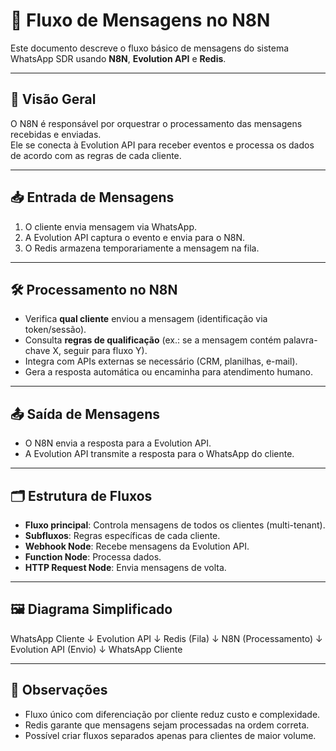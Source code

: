 # 🔄 Fluxo de Mensagens no N8N

Este documento descreve o fluxo básico de mensagens do sistema WhatsApp SDR usando **N8N**, **Evolution API** e **Redis**.

---

## 📌 Visão Geral
O N8N é responsável por orquestrar o processamento das mensagens recebidas e enviadas.  
Ele se conecta à Evolution API para receber eventos e processa os dados de acordo com as regras de cada cliente.

---

## 📥 Entrada de Mensagens
1. O cliente envia mensagem via WhatsApp.
2. A Evolution API captura o evento e envia para o N8N.
3. O Redis armazena temporariamente a mensagem na fila.

---

## 🛠 Processamento no N8N
- Verifica **qual cliente** enviou a mensagem (identificação via token/sessão).
- Consulta **regras de qualificação** (ex.: se a mensagem contém palavra-chave X, seguir para fluxo Y).
- Integra com APIs externas se necessário (CRM, planilhas, e-mail).
- Gera a resposta automática ou encaminha para atendimento humano.

---

## 📤 Saída de Mensagens
- O N8N envia a resposta para a Evolution API.
- A Evolution API transmite a resposta para o WhatsApp do cliente.

---

## 🗂 Estrutura de Fluxos
- **Fluxo principal**: Controla mensagens de todos os clientes (multi-tenant).
- **Subfluxos**: Regras específicas de cada cliente.
- **Webhook Node**: Recebe mensagens da Evolution API.
- **Function Node**: Processa dados.
- **HTTP Request Node**: Envia mensagens de volta.

---

## 🖼 Diagrama Simplificado
WhatsApp Cliente
↓
Evolution API
↓
Redis (Fila)
↓
N8N (Processamento)
↓
Evolution API (Envio)
↓
WhatsApp Cliente

---

## 📌 Observações
- Fluxo único com diferenciação por cliente reduz custo e complexidade.
- Redis garante que mensagens sejam processadas na ordem correta.
- Possível criar fluxos separados apenas para clientes de maior volume.

